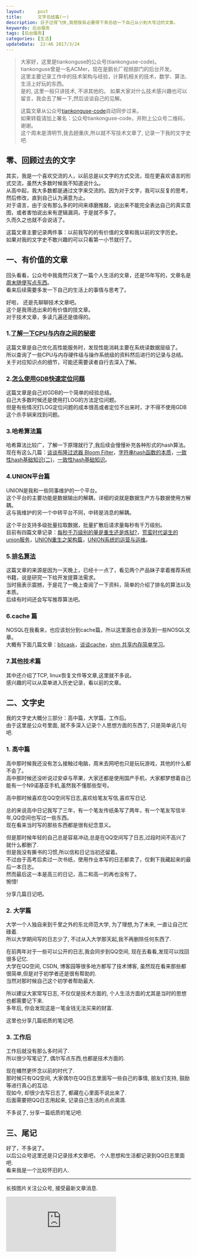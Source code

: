 ```yaml
---
layout:     post
title:      文字总结篇(一)
description: 日子过得飞快,我想我有必要停下来总结一下自己从小到大写过的文章。  
keywords: 后台服务
tags: [后台服务]
categories: [生活]
updateData:  22:46 2017/3/24
---
```



> 
> 大家好，这里是tiankonguse的公众号(tiankonguse-code)。  
> tiankonguse曾是一名ACMer，现在是鹅长厂视频部门的后台开发。  
> 这里主要记录工作中的技术架构与经验，计算机相关的技术，数学、算法、生活上好玩的东西。  
> 是的, 这里一般只讲技术, 不讲其他的。
> 如果大家对什么技术感兴趣也可以留言，我会去了解一下,然后谈谈自己的见解。     
>
>  这篇文章从公众号[tiankonguse-code](http://mp.weixin.qq.com/s/HqNP2hB93LGtZSe8dVcqiA)自动同步过来。  
>  如果转载请加上署名：公众号tiankonguse-code，并附上公众号二维码，谢谢。   
>  这个周末是清明节,我去趟重庆,所以就不写技术文章了, 记录一下我的文字史吧.  
>  


## 零、回顾过去的文字

其实，我是一个喜欢交流的人，以前总是以文字的方式交流，现在更喜欢语言的形式交流，虽然大多数时候我不知道说什么。    
从高中起，我大多数都是通过文字来交流的。因为对于文字，我可以反复的思考，然后修改，直到自己认为满意为止。  
对于语言，由于没有那么多的时间来琢磨推敲，说出来不能完全表达自己的真实意图，或者害怕说出来有逻辑漏洞，于是就不多了。  
久而久之也就不会说话了。  


这篇文章主要记录两件事：以前我写的的有价值的文章和我以前的文字历史。  
如果对我的文字史不敢兴趣的可以只看第一小节就行了。  


## 一、有价值的文章  
  

回头看看，公众号中我竟然只发了一篇个人生活的文章，还是15年写的，文章名是[周末随便写点东西](http://mp.weixin.qq.com/s/t-NEvJ7k0Vut0c5V04nTDw)。  
看来后续需要多发一下自己的生活上的事情与思考了。  

好啦， 还是先聊聊技术文章吧。  
这个是我筛选出来的有价值的技文章。  
对于技术文章，多读几遍还是值得的。  
  

### 1.[了解一下CPU与内存之间的秘密](http://mp.weixin.qq.com/s/NK-94uMl6_DPkCC5kIkfGw) 

这篇文章是自己优化高性能服务时，发现性能消耗主要在系统读数据层级了。  
所以查询了一些CPU与内存硬件级与操作系统级的资料然后进行的记录与总结。  
关于对应知识点的细节，可能还需要读者自行去深入了解。  


### 2.[怎么使用GDB快速定位问题](http://mp.weixin.qq.com/s/vZoZLnUvnliBTp59JKyC3A) 

这篇文章是自己对GDB的一个简单的经验总结。  
自己大多数时候还是使用打LOG的方法定位问题。  
但是有些情况打LOG定位问题的成本很高或者定位不出来时，才不得不使用GDB这个杀手锏来找到问题。


### 3.哈希算法篇


哈希算法比较广，了解一下原理就行了,我后续会慢慢补充各种形式的hash算法。  
现在有这么几篇：[谈谈布隆过滤器 Bloom Filter](http://mp.weixin.qq.com/s/NpVzMT_0etlrVNvZ-YWQEQ)，[字符串hash函数的本质](http://mp.weixin.qq.com/s/wmtReLJvZMgml1dz88A3vg)，[一致性hash基础知识(二)](http://mp.weixin.qq.com/s/N4SKpKkeUUqajoQTIv96xw)，[一致性hash基础知识](http://mp.weixin.qq.com/s/5qZeFu2pxAJ2fJrHhZr5fw)。  


### 4.UNION平台篇


UNION是我和一些同事维护的一个平台。  
这个平台的主要功能是数据输出的解耦，详细的说就是数据生产方与数据使用方解耦。  
这与我维护的另一个中转平台不同，中转是消息的解耦。  


这个平台支持多级批量拉取数据，批量扩散后请求量每秒有千万级别。  
目前有四篇文章记录：[每秒千万级别的量是重生还是炼狱?](http://mp.weixin.qq.com/s/enDLT-YE2BQWVFFm3xHjXA)，[荒蛮时代诞生的union服务](http://mp.weixin.qq.com/s/1ppILe5J6zvrQAHGX5xaeQ)，[UNION重生之架构篇](http://mp.weixin.qq.com/s/jNXR7ghcG8m1YOzr59EK1g)，[UNION系统的运营与运维](http://mp.weixin.qq.com/s/tZ1jbEFskb9OQ_tDOEb7TQ)。  


### 5.[排名算法](http://mp.weixin.qq.com/s/2Y8yS89fLeb019z_TaoYhw)

这篇文章的来源是因为一天晚上，已经十一点了，看见两个产品妹子拿着推荐系统书籍，说是研究一下给开发提算法需求。  
当时我表示震撼，于是花了一晚上查阅了一下资料，简单的介绍了排名的算法以及本质。  
后续有时间还会写写推荐算法吧。  


### 6.cache 篇

NOSQL在我看来，也应该划分到cache篇，所以这里面也会涉及到一些NOSQL文章。  
大概有下面几篇文章：[bitcask](http://mp.weixin.qq.com/s/H2pT8UvZZC-FTc3ptLP78w)，[谈谈cache](https://mp.weixin.qq.com/s/yc1ERwYtYD7q0zaAPr-7dA)，[shm 共享内存简单学习](http://mp.weixin.qq.com/s/4Xm3nzgX3NDxNc80p2PopA)。


### 7.其他技术篇


其中还介绍了TCP, linux恢复文件等文章,这里就不多说。  
感兴趣的可以从菜单进入历史记录，看以前的文章。  


## 二、文字史

我的文字史大概分三部分：高中篇，大学篇，工作后。  
由于这里是公众号里面, 就不多深入记录个人思想方面的东西了, 只是简单说几句吧.  


### 1. 高中篇

高中那时候我还没有怎么接触过电脑，周末去网吧也只是玩玩游戏，其他的什么都不会了。  
高中那时候还没听说过安卓与苹果，大家还都是使用国产手机，大家都梦想着自己能有一个N9诺基亚手机,虽然我不懂那些型号。  

高中那时候喜欢在QQ空间写日志,喜欢给笔友写信,喜欢写日记.   

总的来说高中日记我写了三年，有一个笔友传纸条写了两年，有一个笔友写信半年,QQ空间也写过一些东西。  
现在看来当时写的那些东西都是很有纪念意义。  


但是那时候年轻的自己总是容易冲动,总是在QQ空间写了日志,过段时间不高兴了就什么都删了.  
但是我没有撕书的习惯,所以信和日记当初还留着。  
不过由于高考后卖过一次书纸，使用作业本写的日志都卖了，仅剩下我藏起来的最后一本日志。  
然而最后这一本是高三的日记，高二和高一的再也没有了。  
惋惜!  


分享几篇日记吧。  


### 2. 大学篇 


大学一个人独自来到千里之外的东北师范大学, 为了理想,为了未来, 一直让自己忙碌着.  
所以大学期间写的日志少了, 不过从入大学那天起,我不再删除任何东西了.  



在前两年对于一些可以公开的日志,我会同步到QQ空间, 现在去看看,发现可以找回很多记忆.  
大学在QQ空间, CSDN, 博客园等很多地方都写了技术博客, 虽然现在看来那些都很简单,但是对于初学者还是很有帮助的.  
当然对那时候自己这个初学者帮助最大.  


所以建议大家常写日志, 不仅仅是技术方面的, 个人生活方面的尤其是当时的思想也都需要记下来.  
多年后, 你会发现这是一笔金钱无法买来的财富.  


这里也分享几篇纸质的笔记吧.  



### 3. 工作后


工作后就没有那么多时间了.  
所以很少写笔记了, 偶尔写点东西,也都是技术方面的.  

现在幡然更怀念以前的时代了.  
那时候只有QQ空间, 大家偶尔在QQ日志里面写一些自己的事情, 朋友们支持, 鼓励等进行真心的互动.  
现如今, 却很少去写日志了, 都藏在心里面不说出来了.  
后面需要把QQ日志用起来, 记录自己生活的点点滴滴.  


不多说了, 分享一篇纸质的笔记吧.  




## 三、尾记

好了，不多说了。  
以后公众号这里还是只记录技术文章吧， 个人思想和生活都记录到QQ日志里面吧.  
看来我是一个比较怀旧的人.  





<hr>

长按图片关注公众号, 接受最新文章消息.  

![](http://tiankonguse.com/lab/cloudLink/baidupan.php?url=/1915453531/4224042967.jpg)

